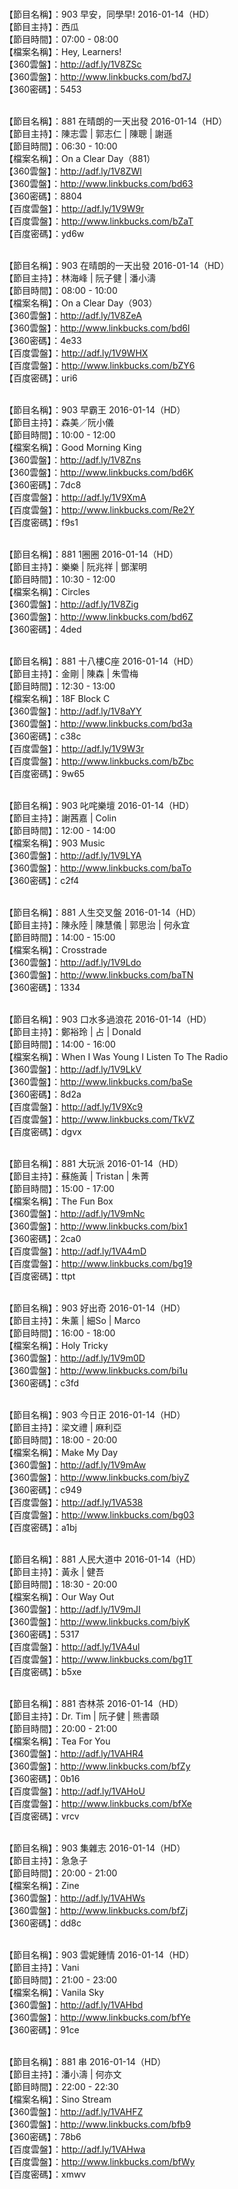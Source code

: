 <br>【節目名稱】：903 早安，同學早! 2016-01-14（HD）
<br>【節目主持】：西瓜
<br>【節目時間】：07:00 - 08:00
<br>【檔案名稱】：Hey, Learners!
<br>【360雲盤】：http://adf.ly/1V8ZSc
<br>【360雲盤】：http://www.linkbucks.com/bd7J
<br>【360密碼】：5453

<br>【節目名稱】：881 在晴朗的一天出發 2016-01-14（HD）
<br>【節目主持】：陳志雲 | 郭志仁 | 陳聰 | 謝遜
<br>【節目時間】：06:30 - 10:00
<br>【檔案名稱】：On a Clear Day（881）
<br>【360雲盤】：http://adf.ly/1V8ZWl
<br>【360雲盤】：http://www.linkbucks.com/bd63
<br>【360密碼】：8804
<br>【百度雲盤】：http://adf.ly/1V9W9r
<br>【百度雲盤】：http://www.linkbucks.com/bZaT
<br>【百度密碼】：yd6w

<br>【節目名稱】：903 在晴朗的一天出發 2016-01-14（HD）
<br>【節目主持】：林海峰 | 阮子健 | 潘小濤
<br>【節目時間】：08:00 - 10:00
<br>【檔案名稱】：On a Clear Day（903）
<br>【360雲盤】：http://adf.ly/1V8ZeA
<br>【360雲盤】：http://www.linkbucks.com/bd6l
<br>【360密碼】：4e33
<br>【百度雲盤】：http://adf.ly/1V9WHX
<br>【百度雲盤】：http://www.linkbucks.com/bZY6
<br>【百度密碼】：uri6

<br>【節目名稱】：903 早霸王 2016-01-14（HD）
<br>【節目主持】：森美／阮小儀
<br>【節目時間】：10:00 - 12:00
<br>【檔案名稱】：Good Morning King
<br>【360雲盤】：http://adf.ly/1V8Zns
<br>【360雲盤】：http://www.linkbucks.com/bd6K
<br>【360密碼】：7dc8
<br>【百度雲盤】：http://adf.ly/1V9XmA
<br>【百度雲盤】：http://www.linkbucks.com/Re2Y
<br>【百度密碼】：f9s1

<br>【節目名稱】：881 1圈圈 2016-01-14（HD）
<br>【節目主持】：樂樂 | 阮兆祥 | 鄧潔明
<br>【節目時間】：10:30 - 12:00
<br>【檔案名稱】：Circles
<br>【360雲盤】：http://adf.ly/1V8Zig
<br>【360雲盤】：http://www.linkbucks.com/bd6Z
<br>【360密碼】：4ded

<br>【節目名稱】：881 十八樓C座 2016-01-14（HD）
<br>【節目主持】：金剛 | 陳森 | 朱雪梅
<br>【節目時間】：12:30 - 13:00
<br>【檔案名稱】：18F Block C
<br>【360雲盤】：http://adf.ly/1V8aYY
<br>【360雲盤】：http://www.linkbucks.com/bd3a
<br>【360密碼】：c38c
<br>【百度雲盤】：http://adf.ly/1V9W3r
<br>【百度雲盤】：http://www.linkbucks.com/bZbc
<br>【百度密碼】：9w65

<br>【節目名稱】：903 叱咤樂壇 2016-01-14（HD）
<br>【節目主持】：謝茜嘉 | Colin
<br>【節目時間】：12:00 - 14:00
<br>【檔案名稱】：903 Music
<br>【360雲盤】：http://adf.ly/1V9LYA
<br>【360雲盤】：http://www.linkbucks.com/baTo
<br>【360密碼】：c2f4

<br>【節目名稱】：881 人生交叉盤 2016-01-14（HD）
<br>【節目主持】：陳永陸 | 陳慧儀 | 郭思治 | 何永宜
<br>【節目時間】：14:00 - 15:00
<br>【檔案名稱】：Crosstrade
<br>【360雲盤】：http://adf.ly/1V9Ldo
<br>【360雲盤】：http://www.linkbucks.com/baTN
<br>【360密碼】：1334

<br>【節目名稱】：903 口水多過浪花 2016-01-14（HD）
<br>【節目主持】：鄭裕玲 | 占 | Donald
<br>【節目時間】：14:00 - 16:00
<br>【檔案名稱】：When I Was Young I Listen To The Radio
<br>【360雲盤】：http://adf.ly/1V9LkV
<br>【360雲盤】：http://www.linkbucks.com/baSe
<br>【360密碼】：8d2a
<br>【百度雲盤】：http://adf.ly/1V9Xc9
<br>【百度雲盤】：http://www.linkbucks.com/TkVZ
<br>【百度密碼】：dgvx

<br>【節目名稱】：881 大玩派 2016-01-14（HD）
<br>【節目主持】：蘇施黃 | Tristan | 朱菁
<br>【節目時間】：15:00 - 17:00
<br>【檔案名稱】：The Fun Box
<br>【360雲盤】：http://adf.ly/1V9mNc
<br>【360雲盤】：http://www.linkbucks.com/bix1
<br>【360密碼】：2ca0
<br>【百度雲盤】：http://adf.ly/1VA4mD
<br>【百度雲盤】：http://www.linkbucks.com/bg19
<br>【百度密碼】：ttpt

<br>【節目名稱】：903 好出奇 2016-01-14（HD）
<br>【節目主持】：朱薰 | 細So | Marco
<br>【節目時間】：16:00 - 18:00
<br>【檔案名稱】：Holy Tricky
<br>【360雲盤】：http://adf.ly/1V9m0D
<br>【360雲盤】：http://www.linkbucks.com/bi1u
<br>【360密碼】：c3fd

<br>【節目名稱】：903 今日正 2016-01-14（HD）
<br>【節目主持】：梁文禮 | 麻利亞
<br>【節目時間】：18:00 - 20:00
<br>【檔案名稱】：Make My Day
<br>【360雲盤】：http://adf.ly/1V9mAw
<br>【360雲盤】：http://www.linkbucks.com/biyZ
<br>【360密碼】：c949
<br>【百度雲盤】：http://adf.ly/1VA538
<br>【百度雲盤】：http://www.linkbucks.com/bg03
<br>【百度密碼】：a1bj

<br>【節目名稱】：881 人民大道中 2016-01-14（HD）
<br>【節目主持】：黃永 | 健吾
<br>【節目時間】：18:30 - 20:00
<br>【檔案名稱】：Our Way Out
<br>【360雲盤】：http://adf.ly/1V9mJI
<br>【360雲盤】：http://www.linkbucks.com/biyK
<br>【360密碼】：5317
<br>【百度雲盤】：http://adf.ly/1VA4ul
<br>【百度雲盤】：http://www.linkbucks.com/bg1T
<br>【百度密碼】：b5xe

<br>【節目名稱】：881 杏林茶 2016-01-14（HD）
<br>【節目主持】：Dr. Tim | 阮子健 | 熊書頤
<br>【節目時間】：20:00 - 21:00
<br>【檔案名稱】：Tea For You
<br>【360雲盤】：http://adf.ly/1VAHR4
<br>【360雲盤】：http://www.linkbucks.com/bfZy
<br>【360密碼】：0b16
<br>【百度雲盤】：http://adf.ly/1VAHoU
<br>【百度雲盤】：http://www.linkbucks.com/bfXe
<br>【百度密碼】：vrcv

<br>【節目名稱】：903 集雜志 2016-01-14（HD）
<br>【節目主持】：急急子
<br>【節目時間】：20:00 - 21:00
<br>【檔案名稱】：Zine
<br>【360雲盤】：http://adf.ly/1VAHWs
<br>【360雲盤】：http://www.linkbucks.com/bfZj
<br>【360密碼】：dd8c

<br>【節目名稱】：903 雲妮鍾情 2016-01-14（HD）
<br>【節目主持】：Vani
<br>【節目時間】：21:00 - 23:00
<br>【檔案名稱】：Vanila Sky
<br>【360雲盤】：http://adf.ly/1VAHbd
<br>【360雲盤】：http://www.linkbucks.com/bfYe
<br>【360密碼】：91ce

<br>【節目名稱】：881 串 2016-01-14（HD）
<br>【節目主持】：潘小濤 | 何亦文
<br>【節目時間】：22:00 - 22:30
<br>【檔案名稱】：Sino Stream
<br>【360雲盤】：http://adf.ly/1VAHFZ
<br>【360雲盤】：http://www.linkbucks.com/bfb9
<br>【360密碼】：78b6
<br>【百度雲盤】：http://adf.ly/1VAHwa
<br>【百度雲盤】：http://www.linkbucks.com/bfWy
<br>【百度密碼】：xmwv
